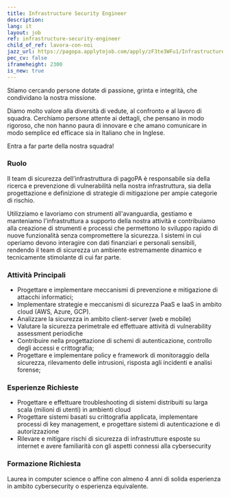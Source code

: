 ```yaml
---
title: Infrastructure Security Engineer
description:
lang: it
layout: job
ref: infrastructure-security-engineer
child_of_ref: lavora-con-noi
jazz_url: https://pagopa.applytojob.com/apply/zF3te3WFu1/Infrastructure-Security-Engineer
pec_cv: false
iframeheight: 2300
is_new: true
---
```


Stiamo cercando persone dotate di passione, grinta e integrità, che condividano la nostra missione.

Diamo molto valore alla diversità di vedute, al confronto e al lavoro di squadra. Cerchiamo persone attente ai dettagli, che pensano in modo rigoroso, che non hanno paura di innovare e che amano comunicare in modo semplice ed efficace sia in Italiano che in Inglese.

Entra a far parte della nostra squadra!

### Ruolo

Il team di sicurezza dell’infrastruttura di pagoPA è responsabile sia della ricerca e prevenzione di vulnerabilità nella nostra infrastruttura, sia della progettazione e definizione di strategie di mitigazione per ampie categorie di rischio.

Utilizziamo e lavoriamo con strumenti all'avanguardia, gestiamo e manteniamo l'infrastruttura a supporto della nostra attività e contribuiamo alla creazione di strumenti e processi che permettono lo sviluppo rapido di nuove funzionalità senza compromettere la sicurezza. I sistemi in cui operiamo devono interagire con dati finanziari e personali sensibili, rendendo il team di sicurezza un ambiente estremamente dinamico e tecnicamente stimolante di cui far parte.

### Attività Principali

* Progettare e implementare meccanismi di prevenzione e mitigazione di attacchi informatici;
* Implementare strategie e meccanismi di sicurezza PaaS e IaaS in ambito cloud (AWS, Azure, GCP). 
* Analizzare la sicurezza in ambito client-server (web e mobile)
* Valutare la sicurezza perimetrale ed effettuare attività di vulnerability assessment periodiche 
* Contribuire nella progettazione di schemi di autenticazione, controllo degli accessi e crittografia;
* Progettare e implementare policy e framework di monitoraggio della sicurezza, rilevamento delle intrusioni, risposta agli incidenti e analisi forense;

### Esperienze Richieste

* Progettare e effettuare troubleshooting di sistemi distribuiti su larga scala (milioni di utenti) in ambienti cloud
* Progettare sistemi basati su crittografia applicata, implementare processi di key management, e progettare sistemi di autenticazione e di autorizzazione
* Rilevare e mitigare rischi di sicurezza di infrastrutture esposte su internet e avere familiarità con gli aspetti connessi alla cybersecurity

### Formazione Richiesta

Laurea in computer science o affine con almeno 4 anni di solida esperienza in ambito cybersecurity o esperienza equivalente.